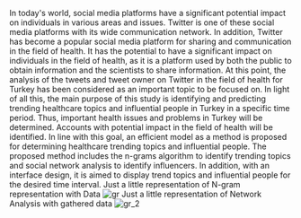 

In today's world, social media platforms have a significant potential impact on
individuals in various areas and issues. Twitter is one of these social media
platforms with its wide communication network. In addition, Twitter has become a
popular social media platform for sharing and communication in the field of health.
It has the potential to have a significant impact on individuals in the field of health,
as it is a platform used by both the public to obtain information and the scientists to
share information. At this point, the analysis of the tweets and tweet owner on
Twitter in the field of health for Turkey has been considered as an important topic
to be focused on. In light of all this, the main purpose of this study is identifying and
predicting trending healthcare topics and influential people in Turkey in a specific
time period. Thus, important health issues and problems in Turkey will be
determined. Accounts with potential impact in the field of health will be identified.
In line with this goal, an efficient model as a method is proposed for determining
healthcare trending topics and influential people. The proposed method includes
the n-grams algorithm to identify trending topics and social network analysis to
identify influencers. In addition, with an interface design, it is aimed to display trend
topics and influential people for the desired time interval.
                                Just a little representation of N-gram representation with Data
![gr](https://github.com/feritcgulten/FinalGraduationProject/assets/14100704/0ae5b04b-f2a2-4cac-bd0d-a62f3e43a44f)
                                Just a little representation of Network Analysis with gathered data
![gr_2](https://github.com/feritcgulten/FinalGraduationProject/assets/14100704/9e56f6aa-fc5e-4312-9ef0-a2a289822f64)
